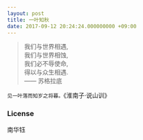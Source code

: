 ```yaml
---
layout: post
title: 一叶知秋
date: 2017-09-12 20:24:24.000000000 +09:00
---
```


> 我们与世界相遇,   
> 我们与世界相蚀,   
> 我们必不辱使命,   
> 得以与众生相遇.   
        —— 苏格拉底

`见一叶落而知岁之将暮。`《淮南子·说山训》

### License

南华钰
